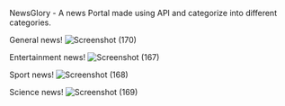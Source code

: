 NewsGlory - A news Portal made using API and categorize into different categories.

General news!
![Screenshot (170)](https://user-images.githubusercontent.com/56516343/165805888-d6fa792a-f528-4874-9b1a-a2eb9dcf3113.png)


Entertainment news!
![Screenshot (167)](https://user-images.githubusercontent.com/56516343/165805689-f5012759-00f1-4bcb-9cb8-2c8cc1bc4cdb.png)

Sport news!
![Screenshot (168)](https://user-images.githubusercontent.com/56516343/165805608-9277d3da-b0ad-4a8d-8ed0-ae63f1b9f8f7.png)

Science news!
![Screenshot (169)](https://user-images.githubusercontent.com/56516343/165805810-9230e907-3439-4405-8d73-a30d06c7ff8b.png)
